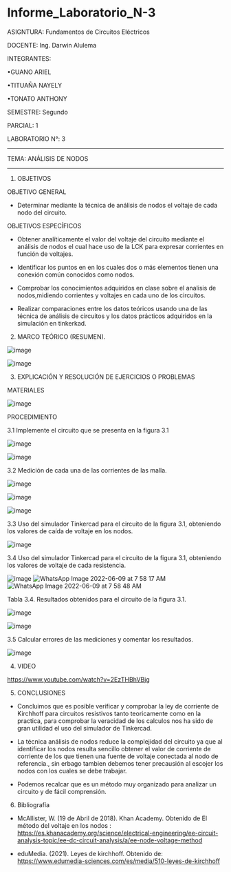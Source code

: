 # Informe_Laboratorio_N-3

ASIGNTURA: Fundamentos de Circuitos Eléctricos

DOCENTE: Ing. Darwin Alulema

INTEGRANTES:

•GUANO ARIEL

•TITUAÑA NAYELY

•TONATO ANTHONY

SEMESTRE: Segundo

PARCIAL: 1

LABORATORIO N°: 3

----------------------------------------------

TEMA: ANÁLISIS DE NODOS

--------------------------------------------------

1. OBJETIVOS

OBJETIVO GENERAL

* Determinar mediante la técnica de análisis de nodos el voltaje de cada nodo del circuito.

OBJETIVOS ESPECÍFICOS

* Obtener analíticamente el valor del voltaje del circuito mediante el análisis de nodos el cual hace uso de la LCK para expresar corrientes en función de voltajes.

* Identificar los puntos en en los cuales dos o más elementos tienen una conexión común conocidos como nodos.

* Comprobar los conocimientos adquiridos en clase sobre el analisis de nodos,midiendo corrientes y voltajes en cada uno de los circuitos.

* Realizar comparaciones entre los datos teóricos usando una de las técnica de análisis de circuitos y los datos prácticos adquiridos en la simulación en tinkerkad.

2. MARCO TEÓRICO (RESUMEN).

![image](https://user-images.githubusercontent.com/105722861/172533959-bf4afb50-d340-44a1-9140-fd50464c8dbd.png)

![image](https://user-images.githubusercontent.com/105722861/172534070-a986abf4-0f8d-4be6-9b92-a7013e15d4a5.png)


3. EXPLICACIÓN Y RESOLUCIÓN DE EJERCICIOS O PROBLEMAS 

MATERIALES 

![image](https://user-images.githubusercontent.com/105722861/172521055-69a9ba64-0aa1-47a7-9b8a-18515dce9515.png)

PROCEDIMIENTO

3.1 Implemente el circuito que se presenta en la figura 3.1

![image](https://user-images.githubusercontent.com/105722861/172534441-a2c2b5a4-4a32-40df-ba1f-ae97148cfee9.png)

![image](https://user-images.githubusercontent.com/105722861/172734424-07454c2b-9534-437c-91ae-cd5924a5c869.png)

3.2 Medición de cada una de las corrientes de las malla.

![image](https://user-images.githubusercontent.com/105722861/172748436-731cc17f-60a4-4d3d-b912-2148573fbe90.png)

![image](https://user-images.githubusercontent.com/105722861/172748694-da21d869-c053-4aef-8582-174a883b9fef.png)

![image](https://user-images.githubusercontent.com/105722861/172748898-e01fa525-0545-4bc8-9cb0-e6aec003a69e.png)

3.3  Uso del simulador Tinkercad para el circuito de la figura 3.1, obteniendo los valores de caída de voltaje en los nodos.

![image](https://user-images.githubusercontent.com/105722861/172749161-fe46b3a7-28a0-4ce5-b87d-9765a6772162.png)

3.4 Uso del simulador Tinkercad para el circuito de la figura 3.1, obteniendo los valores de voltaje de cada resistencia.

![image](https://user-images.githubusercontent.com/105722861/172749389-32eadbe7-a9e0-4adf-baa5-216e8ffd0d7b.png)
![WhatsApp Image 2022-06-09 at 7 58 17 AM](https://user-images.githubusercontent.com/105689577/172852936-e5bd54c7-bd9c-43f1-91ed-4804f3170e4d.jpeg)
![WhatsApp Image 2022-06-09 at 7 58 48 AM](https://user-images.githubusercontent.com/105689577/172852949-0dcdbe32-5ee1-4a01-9a1a-de2996d54267.jpeg)

Tabla 3.4. Resultados obtenidos para el circuito de la figura 3.1.

![image](https://user-images.githubusercontent.com/105722861/172750674-9d580fc6-3681-40f5-a4a4-2e1a6e90ee6b.png)

![image](https://user-images.githubusercontent.com/105722861/172752697-45aefb5e-b759-4640-8d1f-4cd7a8d09ad4.png)

3.5 Calcular errores de las mediciones y comentar los resultados.

![image](https://user-images.githubusercontent.com/105722861/172753713-a3e86e61-c17a-4cd8-8ac4-292907defb00.png)

4. VIDEO

https://www.youtube.com/watch?v=2EzTHBhVBjg

5. CONCLUSIONES

* Concluimos que es posible verificar y comprobar la ley de corriente de Kirchhoff para circuitos resistivos tanto teoricamente como en la practica, para comprobar la veracidad de los calculos nos ha sido de gran utilidad el uso del simulador de Tinkercad.

* La técnica análisis de nodos reduce la complejidad del circuito ya que al identificar los nodos resulta sencillo obtener el valor de corriente de corriente de los que tienen una fuente de voltaje conectada al nodo de referencia., sin erbago tambien debemos tener precausión al escojer los nodos con los cuales se debe trabajar.

* Podemos recalcar que es un método muy organizado para analizar un circuito y de fácil comprensión.

6. Bibliografía 

* McAllister, W. (19 de Abril de 2018). Khan Academy. Obtenido de El método del voltaje en los nodos : https://es.khanacademy.org/science/electrical-engineering/ee-circuit-analysis-topic/ee-dc-circuit-analysis/a/ee-node-voltage-method

* eduMedia. (2021). Leyes de kirchhoff. Obtenido de: https://www.edumedia-sciences.com/es/media/510-leyes-de-kirchhoff
